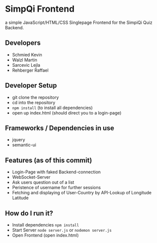 # SimpQi Frontend

a simple JavaScript/HTML/CSS Singlepage Frontend for the SimpiQi Quiz Backend.

## Developers
* Schmied Kevin
* Walzl Martin
* Sarcevic Lejla
* Rehberger Raffael

## Developer Setup
* git clone the repository
* cd into the repository
* ```npm install``` (to install all dependencies)
* open up index.html (should direct you to a login-page)

## Frameworks / Dependencies in use
* jquery
* semantic-ui

## Features (as of this commit)
* Login-Page with faked Backend-connection
* WebSocket-Server
* Ask users question out of a list
* Peristence of username for further sessions
* Fetching and displaying of User-Country by API-Lookup of Longitude Latitude


## How do I run it?

* Install dependencies ```npm install```
* Start Server ```node server.js``` or ```nodemon server.js```
* Open Frontend (open index.html)

